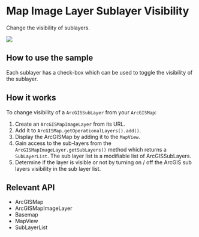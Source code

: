 # Map Image Layer Sublayer Visibility

Change the visibility of sublayers.

![]("MapImageLayerSublayerVisibility.png)

## How to use the sample

Each sublayer has a check-box which can be used to toggle the visibility of the sublayer.

## How it works

To change visibility of a `ArcGISSubLayer` from your `ArcGISMap`:


  1. Create an `ArcGISMapImageLayer` from its URL.
  2. Add it to `ArcGISMap.getOperationalLayers().add()`.
  3. Display the ArcGISMap by adding it to the `MapView`.
  4. Gain access to the sub-layers from the `ArcGISMapImageLayer.getSubLayers()` method which returns a `SubLayerList`. The sub layer list is a modifiable list of ArcGISSubLayers.
  5. Determine if the layer is visible or not by turning on / off the ArcGIS sub layers visibility in the sub layer list.


## Relevant API


  * ArcGISMap
  * ArcGISMapImageLayer
  * Basemap
  * MapView
  * SubLayerList

